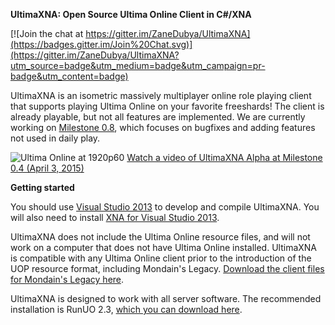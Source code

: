 **UltimaXNA: Open Source Ultima Online Client in C#/XNA**

[![Join the chat at https://gitter.im/ZaneDubya/UltimaXNA](https://badges.gitter.im/Join%20Chat.svg)](https://gitter.im/ZaneDubya/UltimaXNA?utm_source=badge&utm_medium=badge&utm_campaign=pr-badge&utm_content=badge)

UltimaXNA is an isometric massively multiplayer online role playing client that supports playing Ultima Online on your favorite freeshards! The client is already playable, but not all features are implemented. We are currently working on [Milestone 0.8](https://github.com/ZaneDubya/UltimaXNA/milestones), which focuses on bugfixes and adding features not used in daily play.

![Ultima Online at 1920p60](https://cloud.githubusercontent.com/assets/7041719/9290206/9215ffac-434f-11e5-8739-0739567008d1.jpg)
[Watch a video of UltimaXNA Alpha at Milestone 0.4 (April 3, 2015)](http://www.youtube.com/watch?v=gUfpQkLBdzE)

**Getting started**

You should use [Visual Studio 2013](https://www.visualstudio.com/en-us/products/visual-studio-express-vs.aspx) to develop and compile UltimaXNA. You will also need to install [XNA for Visual Studio 2013](https://msxna.codeplex.com/releases/view/117230).

UltimaXNA does not include the Ultima Online resource files, and will not work on a computer that does not have Ultima Online installed. UltimaXNA is compatible with any Ultima Online client prior to the introduction of the UOP resource format, including Mondain's Legacy. [Download the client files for Mondain's Legacy here](http://games.mirrors.tds.net/pub/ea-games/uo/uoml_setup.exe).

UltimaXNA is designed to work with all server software. The recommended installation is RunUO 2.3, [which you can download here](https://code.google.com/p/runuo/downloads/list).
